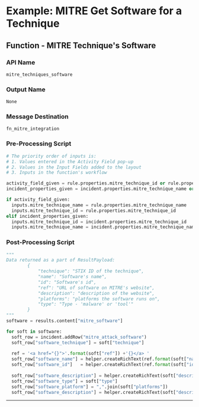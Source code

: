 <!--
    DO NOT MANUALLY EDIT THIS FILE
    THIS FILE IS AUTOMATICALLY GENERATED WITH resilient-sdk codegen
    Generated with resilient-sdk v51.0.2.2.1096
-->

# Example: MITRE Get Software for a Technique

## Function - MITRE Technique's Software

### API Name
`mitre_techniques_software`

### Output Name
`None`

### Message Destination
`fn_mitre_integration`

### Pre-Processing Script
```python
# The priority order of inputs is:
# 1. Values entered in the Activity Field pop-up
# 2. Values in the Input Fields added to the layout
# 3. Inputs in the function's workflow

activity_field_given = rule.properties.mitre_technique_id or rule.properties.mitre_technique_name
incident_properties_given = incident.properties.mitre_technique_name or incident.properties.mitre_technique_id

if activity_field_given:
  inputs.mitre_technique_name = rule.properties.mitre_technique_name
  inputs.mitre_technique_id = rule.properties.mitre_technique_id
elif incident_properties_given:
  inputs.mitre_technique_id = incident.properties.mitre_technique_id
  inputs.mitre_technique_name = incident.properties.mitre_technique_name
```

### Post-Processing Script
```python
"""
Data returned as a part of ResultPayload:
        {
            "technique": "STIX ID of the technique",
            "name": "Software's name",
            "id": "Software's id",
            "ref": "URL of software on MITRE's website",
            "description": "description of the website",
            "platforms": "platforms the software runs on",
            "type": "Type - 'malware' or 'tool'"
        }
"""
software = results.content["mitre_software"]

for soft in software:
  soft_row = incident.addRow("mitre_attack_software")
  soft_row["software_technique"] = soft["technique"]
  
  ref = '<a href="{}">'.format(soft["ref"]) +'{}</a> '
  soft_row["software_name"] = helper.createRichText(ref.format(soft["name"]))
  soft_row["software_id"]   = helper.createRichText(ref.format(soft["id"]))
  
  soft_row["software_description"] = helper.createRichText(soft["description"])
  soft_row["software_type"] = soft["type"]
  soft_row["software_platform"] = ",".join(soft["platforms"])
  soft_row["software_description"] = helper.createRichText(soft["description"])
```

---

